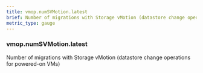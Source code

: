 ```yaml
---
title: vmop.numSVMotion.latest
brief: Number of migrations with Storage vMotion (datastore change operations for powered-on VMs)
metric_type: gauge
---
```

### vmop.numSVMotion.latest

Number of migrations with Storage vMotion (datastore change operations for powered-on VMs)